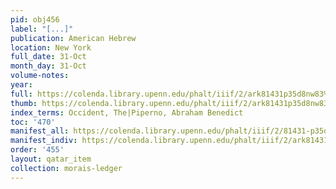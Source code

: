 ```yaml
---
pid: obj456
label: "[...]"
publication: American Hebrew
location: New York
full_date: 31-Oct
month_day: 31-Oct
volume-notes:
year:
full: https://colenda.library.upenn.edu/phalt/iiif/2/ark81431p35d8nw83%2FSHA256E-s7389360--fd708f51d5c6f85c2ae0a98037e54a95782a8f625a5c10f5297b4b4aa6cbbb5d.jpeg/full/3500,/0/default.jpg
thumb: https://colenda.library.upenn.edu/phalt/iiif/2/ark81431p35d8nw83%2FSHA256E-s7389360--fd708f51d5c6f85c2ae0a98037e54a95782a8f625a5c10f5297b4b4aa6cbbb5d.jpeg/full/!200,200/0/default.jpg
index_terms: Occident, The|Piperno, Abraham Benedict
toc: '470'
manifest_all: https://colenda.library.upenn.edu/phalt/iiif/2/81431-p35d8nw83/manifest
manifest_indiv: https://colenda.library.upenn.edu/phalt/iiif/2/ark81431p35d8nw83%2FSHA256E-s7389360--fd708f51d5c6f85c2ae0a98037e54a95782a8f625a5c10f5297b4b4aa6cbbb5d.jpeg
order: '455'
layout: qatar_item
collection: morais-ledger
---
```

